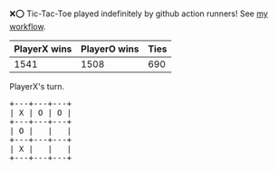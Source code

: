 :x::o: Tic-Tac-Toe played indefinitely by github action runners! See [my workflow](.github/workflows/play.yaml).

|PlayerX wins|PlayerO wins|Ties|
|-|-|-|
|1541|1508|690|

PlayerX's turn.

<pre>
+---+---+---+
| X | O | O |
+---+---+---+
| O |   |   |
+---+---+---+
| X |   |   |
+---+---+---+
</pre>